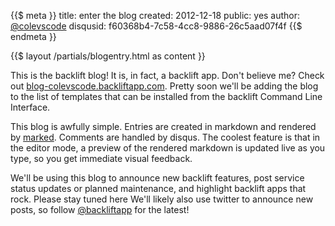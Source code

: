 {{$ meta }}
title: enter the blog
created: 2012-12-18
public: yes
author: <a href="http://twitter.com/ColeVsCode">@colevscode</a>
disqusid: f60368b4-7c58-4cc8-9886-26c5aad07f4f
{{$ endmeta }}

{{$ layout /partials/blogentry.html as content }}
 
This is the backlift blog! It is, in fact, a backlift app. Don't believe me? Check out [blog-colevscode.backliftapp.com](https://blog-colevscode.backliftapp.com). Pretty soon we'll be adding the blog to the list of templates that can be installed from the backlift Command Line Interface. 

This blog is awfully simple. Entries are created in markdown and rendered by [marked](https://github.com/chjj/marked). Comments are handled by disqus. The coolest feature is that in the editor mode, a preview of the rendered markdown is updated live as you type, so you get immediate visual feedback. 

We'll be using this blog to announce new backlift features, post service status updates or planned maintenance, and highlight backlift apps that rock. Please stay tuned here We'll likely also use twitter to announce new posts, so follow [@backliftapp](http://twitter.com/backliftapp) for the latest!